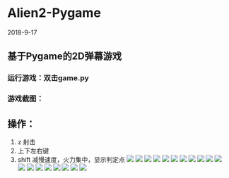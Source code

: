 # Alien2-Pygame
2018-9-17
## 基于Pygame的2D弹幕游戏
### 运行游戏：双击game.py
### 游戏截图：
## 操作：
1. z 射击
2. 上下左右键
3. shift 减慢速度，火力集中，显示判定点
![](screenshots/1.png)
![](screenshots/2.png)
![](screenshots/3.png)
![](screenshots/4.png)
![](screenshots/5.png)
![](screenshots/6.png)
![](screenshots/7.png)
![](screenshots/8.png)
![](screenshots/9.png)
![](screenshots/10.png)
![](screenshots/11.png)
![](screenshots/12.png)
![](screenshots/13.png)
![](screenshots/14.png)
![](screenshots/15.png)
![](screenshots/16.png)
![](screenshots/17.png)
![](screenshots/18.png)
![](screenshots/19.png)

